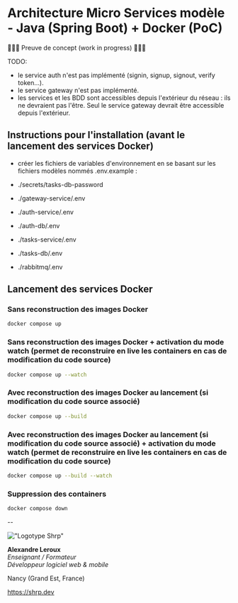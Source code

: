 # Architecture Micro Services modèle - Java (Spring Boot) + Docker (PoC)

🚨🚨🚨 Preuve de concept (work in progress) 🚨🚨🚨

TODO:

- le service auth n'est pas implémenté (signin, signup, signout, verify token...).
- le service gateway n'est pas implémenté.
- les services et les BDD sont accessibles depuis l'extérieur du réseau : ils ne devraient pas l'être. Seul le service gateway devrait être accessible depuis l'extérieur.

## Instructions pour l'installation (avant le lancement des services Docker)

- créer les fichiers de variables d'environnement en se basant sur les fichiers modèles nommés .env.example :

- ./secrets/tasks-db-password
- ./gateway-service/.env
- ./auth-service/.env
- ./auth-db/.env
- ./tasks-service/.env
- ./tasks-db/.env
- ./rabbitmq/.env

## Lancement des services Docker

### Sans reconstruction des images Docker

```sh
docker compose up
```

### Sans reconstruction des images Docker + activation du mode watch (permet de reconstruire en live les containers en cas de modification du code source)

```sh
docker compose up --watch
```

### Avec reconstruction des images Docker au lancement (si modification du code source associé)

```sh
docker compose up --build
```

### Avec reconstruction des images Docker au lancement (si modification du code source associé) + activation du mode watch (permet de reconstruire en live les containers en cas de modification du code source)

```sh
docker compose up --build --watch
```

### Suppression des containers

```sh
docker compose down
```

--

!["Logotype Shrp"](https://sherpa.one/images/sherpa-logotype.png)

__Alexandre Leroux__  
_Enseignant / Formateur_  
_Développeur logiciel web & mobile_

Nancy (Grand Est, France)

<https://shrp.dev>
